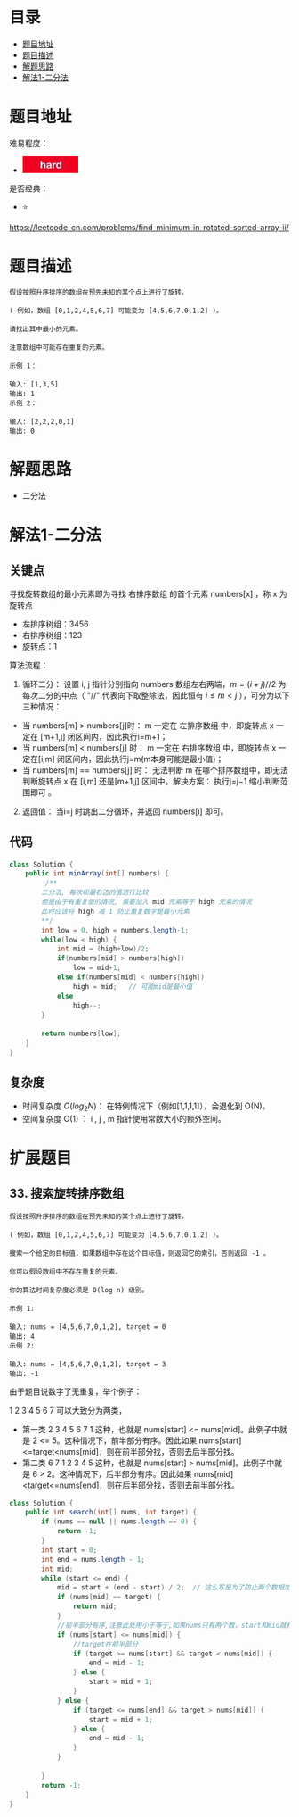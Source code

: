 # 目录
* [题目地址](#题目地址)
* [题目描述](#题目描述)
* [解题思路](#解题思路)
* [解法1-二分法](#解法1-二分法)



# 题目地址
难易程度：
- ![hard.jpg](../.images/hard.jpg)

是否经典：
- ⭐️

https://leetcode-cn.com/problems/find-minimum-in-rotated-sorted-array-ii/

# 题目描述

```$xslt
假设按照升序排序的数组在预先未知的某个点上进行了旋转。

( 例如，数组 [0,1,2,4,5,6,7] 可能变为 [4,5,6,7,0,1,2] )。

请找出其中最小的元素。

注意数组中可能存在重复的元素。

示例 1：

输入: [1,3,5]
输出: 1
示例 2：

输入: [2,2,2,0,1]
输出: 0
```

# 解题思路
- 二分法


# 解法1-二分法
## 关键点
寻找旋转数组的最小元素即为寻找 右排序数组 的首个元素 numbers[x] ，称 x 为 旋转点 
- 左排序树组：3456
- 右排序树组：123
- 旋转点：1


算法流程：
1. 循环二分： 设置 i, j 指针分别指向 numbers 数组左右两端，$m = (i + j) // 2$ 为每次二分的中点（ "//" 代表向下取整除法，因此恒有 $i \leq m < j$ ），可分为以下三种情况：
- 当 numbers[m] > numbers[j]时： m 一定在 左排序数组 中，即旋转点 x 一定在 [m+1,j] 闭区间内，因此执行i=m+1；
- 当 numbers[m] < numbers[j] 时： m 一定在 右排序数组 中，即旋转点 x 一定在[i,m] 闭区间内，因此执行j=m(m本身可能是最小值)；
- 当 numbers[m] == numbers[j] 时： 无法判断 m 在哪个排序数组中，即无法判断旋转点 x 在 [i,m] 还是[m+1,j] 区间中。解决方案： 执行j=j−1 缩小判断范围即可 。

2. 返回值： 当i=j 时跳出二分循环，并返回 numbers[i] 即可。


## 代码
```Java
class Solution {
    public int minArray(int[] numbers) {
         /**
        二分法, 每次和最右边的值进行比较
        但是由于有重复值的情况, 需要加入 mid 元素等于 high 元素的情况
        此时应该将 high 减 1 防止重复数字是最小元素
        **/
        int low = 0, high = numbers.length-1;
        while(low < high) {
            int mid = (high+low)/2;
            if(numbers[mid] > numbers[high])
                low = mid+1;
            else if(numbers[mid] < numbers[high])
                high = mid;   // 可能mid是最小值
            else
                high--;
        }
        
        return numbers[low];
    }
}
```


## 复杂度
- 时间复杂度 $O(log_2 N)$： 在特例情况下（例如[1,1,1,1]），会退化到 O(N)。
- 空间复杂度 O(1) ： i , j , m 指针使用常数大小的额外空间。

# 扩展题目
## 33. 搜索旋转排序数组
```text
假设按照升序排序的数组在预先未知的某个点上进行了旋转。

( 例如，数组 [0,1,2,4,5,6,7] 可能变为 [4,5,6,7,0,1,2] )。

搜索一个给定的目标值，如果数组中存在这个目标值，则返回它的索引，否则返回 -1 。

你可以假设数组中不存在重复的元素。

你的算法时间复杂度必须是 O(log n) 级别。

示例 1:

输入: nums = [4,5,6,7,0,1,2], target = 0
输出: 4
示例 2:

输入: nums = [4,5,6,7,0,1,2], target = 3
输出: -1
```

由于题目说数字了无重复，举个例子：

1 2 3 4 5 6 7 可以大致分为两类，
- 第一类 2 3 4 5 6 7 1 这种，也就是 nums[start] <= nums[mid]。此例子中就是 2 <= 5。这种情况下，前半部分有序。因此如果 nums[start] <=target<nums[mid]，则在前半部分找，否则去后半部分找。
- 第二类 6 7 1 2 3 4 5 这种，也就是 nums[start] > nums[mid]。此例子中就是 6 > 2。这种情况下，后半部分有序。因此如果 nums[mid] <target<=nums[end]，则在后半部分找，否则去前半部分找。

```Java
class Solution {
    public int search(int[] nums, int target) {
        if (nums == null || nums.length == 0) {
            return -1;
        }
        int start = 0;
        int end = nums.length - 1;
        int mid;
        while (start <= end) {
            mid = start + (end - start) / 2;  // 这么写是为了防止两个数相加超过Integer.MAX_VALUE,专业点的一般都这么写
            if (nums[mid] == target) {
                return mid;
            }
            //前半部分有序,注意此处用小于等于,如果nums只有两个数，start和mid就相同了，不加等号结果会出错
            if (nums[start] <= nums[mid]) {
                //target在前半部分
                if (target >= nums[start] && target < nums[mid]) {
                    end = mid - 1;
                } else {
                    start = mid + 1;
                }
            } else {
                if (target <= nums[end] && target > nums[mid]) {
                    start = mid + 1;
                } else {
                    end = mid - 1;
                }
            }

        }
        return -1;
    }
}
```